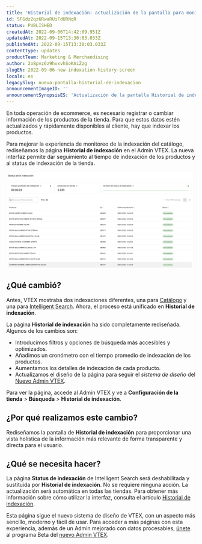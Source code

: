 ```yaml
---
title: 'Historial de indexación: actualización de la pantalla para monitorear la indexación de los productos'
id: 5FGdz2qz6RwaRUiFdURNqR
status: PUBLISHED
createdAt: 2022-09-06T14:42:09.951Z
updatedAt: 2022-09-15T13:30:03.033Z
publishedAt: 2022-09-15T13:30:03.033Z
contentType: updates
productTeam: Marketing & Merchandising
author: 2o8pvz6z9hvxvhSoKAiZzg
slugEN: 2022-09-06-new-indexation-history-screen
locale: es
legacySlug: nueva-pantalla-historial-de-indexacion
announcementImageID: ''
announcementSynopsisES: 'Actualización de la pantalla Historial de indexación permite dar seguimiento a la indexación de tu tienda'
---
```


En toda operación de ecommerce, es necesario registrar o cambiar información de los productos de la tienda. Para que estos datos estén actualizados y rápidamente disponibles al cliente, hay que indexar los productos.

Para mejorar la experiencia de monitoreo de la indexación del catálogo, rediseñamos la página **Historial de indexación** en el Admin VTEX. La nueva interfaz permite dar seguimiento al tiempo de indexación de los productos y al status de indexación de la tienda.

![Histórico da Indexação 1 - ES](https://raw.githubusercontent.com/vtexdocs/help-center-content/refs/heads/main/docs/es/announcements/2022-09-06-nueva-pantalla-historial-de-indexacion_1.png)

## ¿Qué cambió?

Antes, VTEX mostraba dos indexaciones diferentes, una para [Catálogo](https://help.vtex.com/es/tracks/catalogo-101--5AF0XfnjfWeopIFBgs3LIQ) y una para [Intelligent Search](https://help.vtex.com/es/tracks/vtex-intelligent-search--19wrbB7nEQcmwzDPl1l4Cb). Ahora, el proceso está unificado en **Historial de indexación**.

La página **Historial de indexación** ha sido completamente rediseñada. Algunos de los cambios son:

* Introducimos filtros y opciones de búsqueda más accesibles y optimizados.
* Añadimos un cronómetro con el tiempo promedio de indexación de los productos.
* Aumentamos los detalles de indexación de cada producto.
* Actualizamos el diseño de la página para seguir el _sistema de diseño_ del [Nuevo Admin VTEX](https://content.vtex.com/join-new-admin-beta-program-es/?utm_source=announcement&utm_medium=help_center&utm_campaign=sku_bindings).

Para ver la página, accede al Admin VTEX y ve a **Configuración de la tienda** > **Búsqueda** > **Historial de indexación**.

## ¿Por qué realizamos este cambio?

Rediseñamos la pantalla de **Historial de indexación** para proporcionar una vista holística de la información más relevante de forma transparente y directa para el usuario.

## ¿Qué se necesita hacer?

La página **Status de indexación** de Intelligent Search será deshabilitada y sustituída por **Historial de indexación**. No se requiere ninguna acción. La actualización será automática en todas las tiendas. Para obtener más información sobre cómo utilizar la interfaz, consulta el artículo [Historial de indexación](https://help.vtex.com/es/tutorial/historial-de-indexacion-beta--6v2FVuXVpyEO8hnMqPi6Xd).

Esta página sigue el nuevo sistema de diseño de VTEX, con un aspecto más sencillo, moderno y fácil de usar. Para acceder a más páginas con esta experiencia, además de un Admin mejorado con datos procesables, [únete](https://content.vtex.com/join-new-admin-beta-program-es/?utm_source=announcement&utm_medium=help_center&utm_campaign=sku_bindings) al programa Beta del [nuevo Admin VTEX](https://help.vtex.com/es/announcements/bienvenido-al-nuevo-admin-vtex--5tLPBodp6Xu03vYdyBTGTa).

